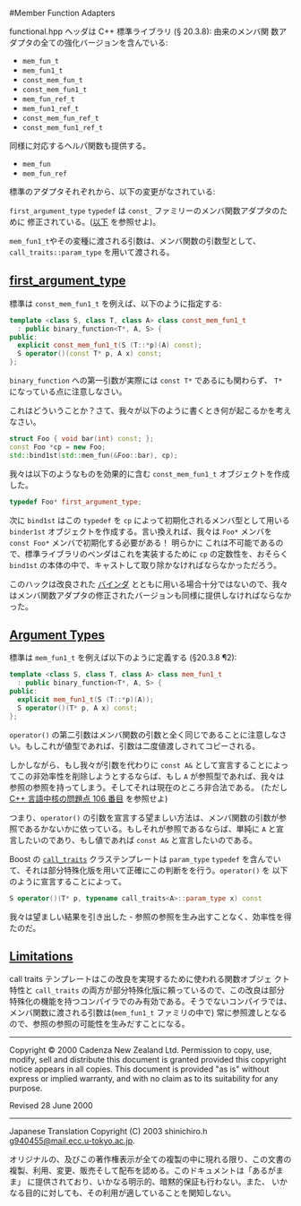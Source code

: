 #Member Function Adapters

functional.hpp ヘッダは C++ 標準ライブラリ (§ 20.3.8): 由来のメンバ関 数アダプタの全ての強化バージョンを含んでいる:

- `mem_fun_t`
- `mem_fun1_t`
- `const_mem_fun_t`
- `const_mem_fun1_t`
- `mem_fun_ref_t`
- `mem_fun1_ref_t`
- `const_mem_fun_ref_t`
- `const_mem_fun1_ref_t`

同様に対応するヘルパ関数も提供する。

- `mem_fun`
- `mem_fun_ref`

標準のアダプタそれぞれから、以下の変更がなされている:

`first_argument_type` `typedef` は `const_` ファミリーのメンバ関数アダプタのために 修正されている。([以下](#firstarg) を参照せよ)。

`mem_fun1_t`やその変種に渡される引数は、メンバ関数の引数型として、`call_traits::param_type` を用いて渡される。


## <a name="firstarg" href="firstarg">first_argument_type</a>
標準は `const_mem_fun1_t` を例えば、以下のように指定する:

```cpp
template <class S, class T, class A> class const_mem_fun1_t
  : public binary_function<T*, A, S> {
public:
  explicit const_mem_fun1_t(S (T::*p)(A) const);
  S operator()(const T* p, A x) const;
};
```

`binary_function` への第一引数が実際には `const T*` であるにも関わらず、 `T*` になっている点に注意しなさい。

これはどういうことか？さて、我々が以下のように書くとき何が起こるかを考えなさい。

```cpp
struct Foo { void bar(int) const; };
const Foo *cp = new Foo;
std::bind1st(std::mem_fun(&Foo::bar), cp);
```

我々は以下のようなものを効果的に含む `const_mem_fun1_t` オブジェクトを作成した。

```cpp
typedef Foo* first_argument_type;
```

次に `bind1st` はこの `typedef` を `cp` によって初期化されるメンバ型として用いる `binder1st` オブジェクトを作成する。言い換えれば、我々は `Foo*` メンバを `const Foo*` メンバで初期化する必要がある！ 明らかに これは不可能であるので、標準ライブラリのベンダはこれを実装するために `cp` の定数性を、おそらく `bind1st` の本体の中で、キャストして取り除かなければならなかっただろう。

このハックは改良された [バインダ](./binders.md) とともに用いる場合十分ではないので、我々はメンバ関数アダプタの修正されたバージョンも同様に提供しなければならなかった。


## <a name="arguments" href="arguments">Argument Types</a>
標準は `mem_fun1_t` を例えば以下のように定義する (§20.3.8 ¶2):

```cpp
template <class S, class T, class A> class mem_fun1_t
  : public binary_function<T*, A, S> {
public:
  explicit mem_fun1_t(S (T::*p)(A));
  S operator()(T* p, A x) const;
};
```

`operator()` の第二引数はメンバ関数の引数と全く同じであることに注意しなさい。もしこれが値型であれば、引数は二度値渡しされてコピーされる。

しかしながら、もし我々が引数を代わりに `const A&` として宣言することによってこの非効率性を削除しようとするならば、もし `A` が参照型であれば、我々は参照の参照を持ってしまう。そしてそれは現在のところ非合法である。 (ただし [C++ 言語中核の問題点 106 番目](http://www.open-std.org/jtc1/sc22/wg21/docs/cwg_defects.html#106) を参照せよ)

つまり、`operator()` の引数を宣言する望ましい方法は、メンバ関数の引数が参照であるかないかに依っている。もしそれが参照であるならば、単純に `A` と宣言したいのであり、もし値であれば `const A&` と宣言したいのである。

Boost の [`call_traits`](../utility/call_traits.md) クラステンプレートは `param_type` `typedef` を含んでいて、それは部分特殊化版を用いて正確にこの判断をを行う。`operator()` を 以下のように宣言することによって。

```cpp
S operator()(T* p, typename call_traits<A>::param_type x) const
```

我々は望ましい結果を引き出した - 参照の参照を生み出すことなく、効率性を得たのだ。


## <a name="limitations" href="limitations">Limitations</a>
call traits テンプレートはこの改良を実現するために使われる関数オブジェ クト特性と `call_traits` の両方が部分特殊化版に頼っているので、この改良は部分特殊化の機能を持つコンパイラでのみ有効である。そうでないコンパイラでは、メンバ関数に渡される引数は(`mem_fun1_t` ファミリの中で) 常に参照渡しとなるので、参照の参照の可能性を生みだすことになる。


***
Copyright © 2000 Cadenza New Zealand Ltd. Permission to copy, use, modify, sell and distribute this document is granted provided this copyright notice appears in all copies. This document is provided "as is" without express or implied warranty, and with no claim as to its suitability for any purpose.

Revised 28 June 2000


***
Japanese Translation Copyright (C) 2003 shinichiro.h <g940455@mail.ecc.u-tokyo.ac.jp>.

オリジナルの、及びこの著作権表示が全ての複製の中に現れる限り、この文書の 複製、利用、変更、販売そして配布を認める。このドキュメントは「あるがまま」 に提供されており、いかなる明示的、暗黙的保証も行わない。また、 いかなる目的に対しても、その利用が適していることを関知しない。


